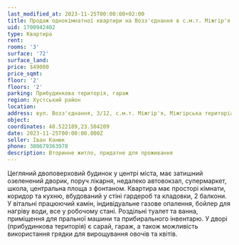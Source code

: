 ```yaml
---
last_modified_at: 2023-11-25T00:00:00+02:00
title: Продаж однокімнатної квартири на Возз'єднання в с.м.т. Міжгір'я
uid: 1700942402
type: Квартира
rent:
rooms: '3'
surface: '72'
surface_land:
price: $49000
price_sqmt:
floor: '2'
floors: '2'
parking: Прибудинкова територія, гараж
region: Хустський район
location:
address: вул. Возз'єднання, 3/12, с.м.т. Міжгір'я, Міжгірська територіальна громада
object:
coordinates: 48.522189,23.504209
date: 2023-11-25T00:00:00.000Z
seller: Іван Канюк
phone: 380679363978
description: Вторинне житло, придатне для проживання
---
```


Цегляний двоповерховий будинок у центрі міста, має затишний озеленений дворик, поруч лікарня, недалеко автовокзал, супермаркет, школа, центральна площа з фонтаном. Квартира має просторі кімнати, коридор та кухню, вбудований у стіні гардероб та кладовки, 2 балкони. У вітальні працюючий камін, індивідуальне газове опалення, бойлер для нагріву води, все у робочому стані. Роздільні туалет та ванна, приміщення для пральної машини та прибирального інвентарю. У дворі (прибудинкова територія) є сарай, гараж, а також можливість використання грядки для вирощування овочів та квітів.
